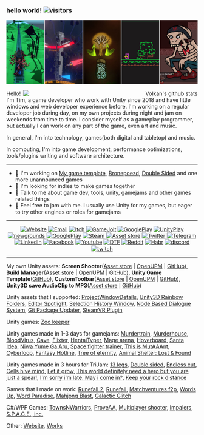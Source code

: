 ### hello world!   ![visitors](https://visitor-badge.glitch.me/badge?page_id=Team-on.Team-on)

![Header](Header/Header1.jpg)

<p align="right">
  <a href="https://github.com/anuraghazra/github-readme-stats">
    <img width="460" align="right" alt="Volkan's github stats" src="https://github-readme-stats.vercel.app/api?username=Team-on&count_private=true&show_icons=true&include_all_commits=true&theme=dark" />
<!---   <img width="460" align="right" alt="Volkan's github stats" src="https://github-readme-stats.vercel.app/api/top-langs/?username=Team-on&layout=compact" /> --->
  </a>
</p>

Hello! I'm Tim, a game developer who work with Unity since 2018 and have little windows and web developer experience before. I'm working on a regular developer job during day, on my own projects during night and jam on weekends from time to time. I consider myself as a gameplay programmer, but actually I can work on any part of the game, even art and music.

In general, I'm into technology, games(both digital and tabletop) and music.

In computing, I'm into game development, performance optimizations, tools/plugins writing and software architecture.

--------------

- 🔨 I'm working on [My game template](https://github.com/Team-on/UnityGameTemplate), [Bronepoezd](https://github.com/Team-on/Bronepoezd), [Double Sided](https://github.com/Team-on/DoubleSided) and one more unannounced games
- 👯 I'm looking for indies to make games together
- 💬 Talk to me about game dev, tools, unity, gamejams and other games related things
- 🍯 Feel free to jam with me. I usually use Unity for my games, but eager to try other engines or roles for gamejams

--------------

<p align="center">
<!--- GENERAL STUFF --->
<a href="https://team-on.github.io/"><img alt="Website" src="https://img.shields.io/badge/Website-team--on.github.io-blue?style=flat-square&logo=google-chrome"></a>
<a href="mailto:timonsol13@gmail.com"><img alt="Email" src="https://img.shields.io/badge/Email-timonsol13@gmail.com-blue?style=flat-square&logo=gmail"></a>
<!--- MY GAMES --->
<a href="https://teamon.itch.io/"><img alt="Itch" src="https://img.shields.io/badge/Itch-Team--on-blue?style=flat-square&logo=itch.io"></a>
<a href="https://gamejolt.com/@Team-on"><img alt="GameJolt" src="https://img.shields.io/badge/Game Jolt-Team--on-blue?style=flat-square&logo=game-jolt"></a>
<a href="https://play.google.com/store/apps/dev?id=8670524838690116021"><img alt="GooglePlay" src="https://img.shields.io/badge/Google Play-Team--on-blue?style=flat-square&logo=Google-Play"></a>
<a href="https://play.unity.com/u/team-on-m"><img alt="UnityPlay" src="https://img.shields.io/badge/Unity Play-Team--on-blue?style=flat-square&logo=Unity"></a>
<a href="https://team-on.newgrounds.com/"><img alt="newgrounds" src="https://img.shields.io/badge/newgrounds-Team--on-blue?style=flat-square&logo=newgrounds"></a>
<a href="https://simmer.io/@Team_on"><img alt="GooglePlay" src="https://img.shields.io/badge/simmer-Team--on-blue?style=flat-square&logo=simmer"></a>
<a href="https://store.steampowered.com/curator/39400358-Team-on-games"><img alt="Steam" src="https://img.shields.io/badge/Steam-Team--on-Games-blue?style=flat-square&logo=steam"></a>
<!--- ME AS DEV --->
<a href="https://assetstore.unity.com/publishers/50926?preview=1"><img alt="Asset store" src="https://img.shields.io/badge/Asset store-Team--on-blue?style=flat-square&logo=Unity"></a>
<!--- SOCIAL --->
<a href="https://twitter.com/team_on0"><img alt="Twitter" src="https://img.shields.io/badge/Twitter-team__on0-blue?style=flat-square&logo=twitter"></a>
<a href="https://t.me/Team0on"><img alt="Telegram" src="https://img.shields.io/badge/telegram-Team0on-blue?style=flat-square&logo=telegram"></a>
<a href="https://www.linkedin.com/in/timofeii-solonchuk-29030a167/"><img alt="LinkedIn" src="https://img.shields.io/badge/LinkedIn-Timofeii%20Solonchuk-blue?style=flat-square&logo=linkedin"></a>
<a href="https://www.facebook.com/Teamongames/"><img alt="Facebook" src="https://img.shields.io/badge/Facebook-team__on0-blue?style=flat-square&logo=facebook"></a>
<a href="https://www.youtube.com/channel/UCIr2wSWnIb9JJ-MV66JqIJw/"><img alt="Youtube" src="https://img.shields.io/badge/Youtube-team__on0-blue?style=flat-square&logo=Youtube"></a>
<a href="https://dtf.ru/u/70674-team-on"><img alt="DTF" src="https://img.shields.io/badge/DTF-team__on0-blue?style=flat-square&logo=dtf"></a>
<a href="https://www.reddit.com/user/AdorableBite"><img alt="Reddit" src="https://img.shields.io/badge/Reddit-team__on0-blue?style=flat-square&logo=reddit"></a>
<a href="https://habr.com/ru/users/team-on/"><img alt="Habr" src="https://img.shields.io/badge/Habr-team__on0-blue?style=flat-square&logo=habr"></a>
<a href="https://discord.gg/9P75AGFFrC"><img alt="discord" src="https://img.shields.io/badge/discord-team__on0-blue?style=flat-square&logo=discord"></a>
<a href="https://www.twitch.tv/teamon0"><img alt="twitch" src="https://img.shields.io/badge/twitch-team__on0-blue?style=flat-square&logo=twitch"></a>
</p>

--------------

My own Unity assets: **Screen Shooter**([Asset store](https://assetstore.unity.com/packages/slug/188939) | [OpenUPM](https://openupm.com/packages/com.teamon.screenshooter.html) | [GitHub](https://github.com/Team-on/UnityScreenShooter)), **Build Manager**([Asset store](https://assetstore.unity.com/packages/slug/188940) | [OpenUPM](https://openupm.com/packages/com.teamon.buildmanager.html) | [GitHub](https://github.com/Team-on/UnityBuildManager)), **Unity Game Template**([GitHub](https://github.com/Team-on/UnityGameTemplate)), **CustomToolbar**([Asset store](https://assetstore.unity.com/packages/slug/189047) | [OpenUPM](https://openupm.com/packages/com.smkplus.custom-toolbar) | [GitHub](https://github.com/Team-on/CustomToolbar)), **Unity3D save AudioClip to MP3**([Asset store](https://assetstore.unity.com/packages/slug/189071) | [GitHub](https://github.com/Team-on/Unity3D-save-audioClip-to-MP3))

Unity assets that I supported: [ProjectWindowDetails](https://github.com/Team-on/ProjectWindowDetails), [Unity3D Rainbow Folders](https://github.com/Team-on/unity3d-rainbow-folders), [Editor Spotlight](https://github.com/Team-on/unity-editor-spotlight), [Selection History Window](https://github.com/Team-on/unity-history-window), [Node Based Dialogue System](https://github.com/Team-on/NodeBasedDialogueSystem), [Git Package Updater](https://github.com/Team-on/UnityGitPackageUpdater), [SteamVR Plugin](https://github.com/Team-on/steamvr_unity_plugin)

Unity games: [Zoo keeper](https://github.com/Enter-your-name-studio/LD46)

Unity games made in 1-3 days for gamejams: [Murdertrain](https://github.com/savik-games/Murdertrain-A-Comin), [Murderhouse](https://github.com/savik-games/Murderhouse), [BloodVirus](https://github.com/savik-games/LD44), [Cave](https://github.com/savik-games/Cave), [Flixter](https://github.com/Team-on/Flixter), [HentaiTyper](https://github.com/Team-on/HentaiTyper), [Mage arena](https://github.com/Team-on/DTF-hackathon), [Hoverboard](https://github.com/Team-on/Hoverboard), [Santa Idea](https://github.com/Enter-your-name-studio/AB-Game-Jam), [Niwa Yume Ga Aru](https://github.com/Enter-your-name-studio/GGJ20), [Space fighter trainer](https://github.com/Enter-your-name-studio/HackgamesVr), [This is MutAAAnt](https://github.com/Enter-your-name-studio/HackgamesMobile), [Cyberloop](https://github.com/Kryaken-Games/DTF-jam), [Fantasy Hotline](https://github.com/savik-games/SeriousGameJam), [Tree of eternity](https://github.com/savik-games/GenesisGameJam), [Animal Shelter: Lost & Found](https://github.com/Enter-your-name-studio/GGJ21)

Unity games made in 3 hours for TriJam: [13 legs](https://github.com/Team-on/13-legs), [Double sided](https://github.com/Team-on/TriJam-61), [Endless cut](https://github.com/Team-on/Rigid-Jam-1), [Cells hive mind](https://github.com/Team-on/TriJam-62), [Let it grow](https://github.com/Team-on/Rigid-Jam-2), [This world definitely need a hero but you are just a spear!](https://github.com/Team-on/TriJam-63), [I'm sorry i'm late. May i come in?](https://github.com/Team-on/TriJam-67), [Keep your rock distance](https://github.com/Team-on/TriJam-68)

Games that I made on work: [Runefall 2](https://store.steampowered.com/app/1129660/Runefall_2/), [Runefall](https://store.steampowered.com/app/813650/Runefall/), [Matchventures f2p](https://www.bigfishgames.com/games/18355/matchventures-2/), [Words Up](https://apps.apple.com/gb/app/words-up-an-original-game/id1498457821), [Word Paradise](https://play.google.com/store/apps/details?id=com.huuuge.wordparadise), [Mahjong Blast](https://play.google.com/store/apps/details?id=com.sparklingbit.mahjongblast&hl=ru), [Galactic Glitch](http://www.maxdohme.de/games/icarus.php)

C#/WPF Games: [TownsNWarriors](https://github.com/Team-on/TownsNWarriors), [ProveAA](https://github.com/Team-on/ProveAA), [Multiplayer shooter](https://github.com/Team-on/Multiplayer-shooter), [Impalers](https://github.com/Team-on/Impalers), [S.P.A.C.E., inc.](https://github.com/Team-on/LD42)

Other: [Website](https://github.com/Team-on/team-on.github.io), [Works](https://github.com/Team-on/works)
